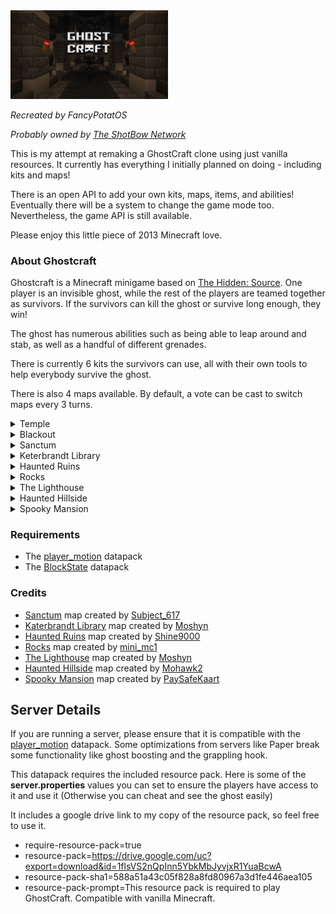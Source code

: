 

<img src="images/screenshot.png" alt="library_screenshot" style="width:50%;"/>

<em>Recreated by FancyPotatOS</em>

<em>Probably owned by [The ShotBow Network](https://shotbow.net/)</em>


This is my attempt at remaking a GhostCraft clone using just vanilla resources. It currently has everything I initially planned on doing - including kits and maps!

There is an open API to add your own kits, maps, items, and abilities! Eventually there will be a system to change the game mode too. Nevertheless, the game API is still available.

Please enjoy this little piece of 2013 Minecraft love.


### About Ghostcraft

Ghostcraft is a Minecraft minigame based on [The Hidden: Source](https://www.hidden-source.com/). One player is an invisible ghost, while the rest of the players are teamed together as survivors. If the survivors can kill the ghost or survive long enough, they win!

The ghost has numerous abilities such as being able to leap around and stab, as well as a handful of different grenades.

There is currently 6 kits the survivors can use, all with their own tools to help everybody survive the ghost.

There is also 4 maps available. By default, a vote can be cast to switch maps every 3 turns.

<details>
    <summary>Temple</summary>
    <br>
    <img src="images/maps/temple.png" alt="temple_screenshot" style="width:50%;"/>
</details>
<details>
    <summary>Blackout</summary>
    <br>
    <img src="images/maps/blackout.png" alt="temple_screenshot" style="width:50%;"/>
</details>
<details>
    <summary>Sanctum</summary>
    <br>
    <img src="images/maps/sanctum.png" alt="sanctum_screenshot" style="width:50%;"/>
</details>
<details>
    <summary>Keterbrandt Library</summary>
    <br>
    <img src="images/maps/library.png" alt="library_screenshot" style="width:50%;"/>
</details>
<details>
    <summary>Haunted Ruins</summary>
    <br>
    <img src="images/maps/haunted_ruins.png" alt="haunted_ruins_screenshot" style="width:50%;"/>
</details>
<details>
    <summary>Rocks</summary>
    <br>
    <img src="images/maps/rocks.png" alt="rocks_screenshot" style="width:50%;"/>
</details>
<details>
    <summary>The Lighthouse</summary>
    <br>
    <img src="images/maps/the_lighthouse.png" alt="lighthouse_screenshot" style="width:50%;"/>
</details>
<details>
    <summary>Haunted Hillside</summary>
    <br>
    <img src="images/maps/haunted_hillside.png" alt="haunted_hillside_screenshot" style="width:50%;"/>
</details>
<details>
    <summary>Spooky Mansion</summary>
    <br>
    <img src="images/maps/spooky_mansion.png" alt="spooky_mansion_screenshot" style="width:50%;"/>
</details>


### Requirements
- The [player_motion](https://cdn.modrinth.com/data/oDhxdGVZ/versions/aW4ph2OC/player_motion.zip) datapack
- The [BlockState](https://github.com/Triton365/BlockState/releases/download/v1.0.3/BlockState_1.21.5.zip) datapack


### Credits
- [Sanctum](https://shotbow.net/forum/threads/sanctum-a-ghostcraft-map.77827/) map created by [Subject_617](https://shotbow.net/forum/members/subject_617.1984/)
- [Katerbrandt Library](https://shotbow.net/forum/threads/map-submission-the-katerbrandt-library.326662/#post-2647846) map created by [Moshyn](https://shotbow.net/forum/members/moshyn.1122691/)
- [Haunted Ruins](https://shotbow.net/forum/threads/hunted-ruins.153763/) map created by [Shine9000](https://shotbow.net/forum/members/shine9000.506077/)
- [Rocks](https://shotbow.net/forum/threads/ghostcraft-map-rocks.257077/) map created by [mini_mc1](https://shotbow.net/forum/members/mini_mc1.172117/)
- [The Lighthouse](https://shotbow.net/forum/threads/map-the-lighthouse.288742/) map created by [Moshyn](https://shotbow.net/forum/members/moshyn.1122691/)
- [Haunted Hillside](https://shotbow.net/forum/threads/haunted-hillside-a-map-for-ghostcraft.384331/) map created by [Mohawk2](https://shotbow.net/forum/members/mohawk2.3598432/)
- [Spooky Mansion](https://shotbow.net/forum/threads/spookey-mansion.387199/) map created by [PaySafeKaart](https://shotbow.net/forum/members/paysafekaart.3689119/)



## Server Details

If you are running a server, please ensure that it is compatible with the [player_motion](https://modrinth.com/datapack/player_motion) datapack. Some optimizations from servers like Paper break some functionality like ghost boosting and the grappling hook.

This datapack requires the included resource pack. Here is some of the <b>server.properties</b> values you can set to ensure the players have access to it and use it (Otherwise you can cheat and see the ghost easily)

It includes a google drive link to my copy of the resource pack, so feel free to use it.
- require-resource-pack=true
- resource-pack=https://drive.google.com/uc?export=download&id=1flsVS2nQpInn5YbkMbJyvjxR1YuaBcwA
- resource-pack-sha1=588a51a43c05f828a8fd80967a3d1fe446aea105
- resource-pack-prompt=This resource pack is required to play GhostCraft. Compatible with vanilla Minecraft.

